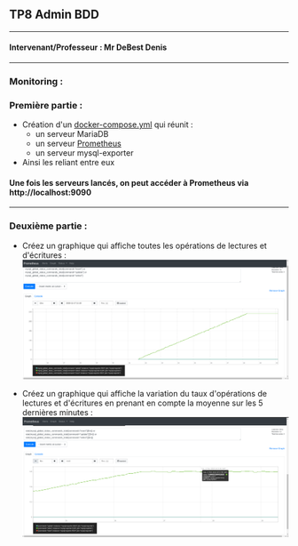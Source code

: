 ## TP8 Admin BDD
---
#### Intervenant/Professeur : Mr DeBest Denis
---
### Monitoring :

### Première partie :
- Création d'un [docker-compose.yml](docker-compose.yml) qui réunit :
  - un serveur MariaDB
  - un serveur [Prometheus](prometheus.yml)
  - un serveur mysql-exporter
- Ainsi les reliant entre eux
#### Une fois les serveurs lancés, on peut accéder à Prometheus via http://localhost:9090 
---
### Deuxième partie :
- Créez un graphique qui affiche toutes les opérations de lectures et d'écritures :
![Image](screenshoot/Capture%20d’écran_2020-11-17_15-38-42.png?raw=true)

- Créez un graphique qui affiche la variation du taux d'opérations de lectures et d'écritures en prenant en compte la moyenne sur les 5 dernières minutes :
![Image](screenshoot/Capture%20d’écran_2020-11-17_15-40-00.png?raw=true)
